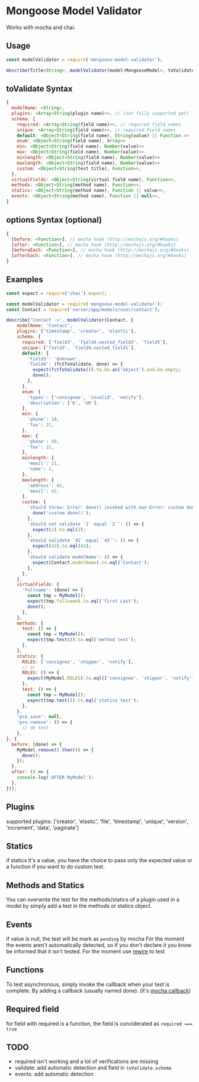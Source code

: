 # Mongoose Model Validator

Works with mocha and chai.

Usage
-----
````javascript
const modelValidator = require('mongoose-model-validator');

describe(Title<String>, modelValidator(model<MongooseModel>, toValidate<Object>[, options<Object>]));
````

toValidate Syntax
----------------
````javascript
{
  modelName: <String>,
  plugins: <Array<String(plugin name)>>, // (not fully supported yet)
  schema: {
    required: <Array<String(field name)>>, // required field names
    unique: <Array<String(field name)>>, // required field names
    default: <Object<String(field name), String(value) || Function >>
    enum: <Object<String(field name), Array>>
    min: <Object<String(field name), Number(value)>>
    max: <Object<String(field name), Number(value)>>
    minlength: <Object<String(field name), Number(value)>>
    maxlength: <Object<String(field name), Number(value)>>
    custom: <Object<String(test title), Function>>,
  },
  virtualFields: <Object<String(virtual field name), Function>>,
  methods: <Object<String(method name), Function>>,
  statics: <Object<String(method name), Function || value>>,
  events: <Object<String(method name), Function || null>>,
}
````

options Syntax (optional)
----------------
````javascript
{
  [before: <Function>], // mocha hook (http://mochajs.org/#hooks)
  [after: <Function>], // mocha hook (http://mochajs.org/#hooks)
  [beforeEach: <Function>], // mocha hook (http://mochajs.org/#hooks)
  [afterEach: <Function>], // mocha hook (http://mochajs.org/#hooks)
}
````

Examples
----
````javascript
const expect = require('chai').expect;

const modelValidator = require('mongoose-model-validator');
const Contact = require('server/app/models/user/contact');

describe('Contact ->', modelValidator(Contact, {
    modelName: 'Contact',
    plugins: ['timestamp', 'creator', 'elastic'],
    schema: {
      required: ['field3', 'field4.nested_field3', 'field5'],
      unique: ['field3', 'field4.nested_field1'],
      default: {
        'field3': 'Unknown',
        'field4': (fctToValidate, done) => {
          expect(fctToValidate()).to.be.an('object').and.be.empty;
          done();
        },
      },
      enum: {
        'types': ['consignee', 'invalid', 'notify'],
        'description': ['K', 'UK'],
      },
      min: {
        'phone': 10,
        'fax': 21,
      },
      max: {
        'phone': 50,
        'fax': 21,
      },
      minlength: {
        'email': 21,
        'name': 2,
      },
      maxlength: {
        'address': 42,
        'email': 42,
      },
      custom: {
        'should throw: Error: done() invoked with non-Error: custom done()': (done) => {
          done('custom done()');
        },
        'should not validate `1` equal `2`': () => {
          expect(1).to.eql(2);
        },
        'should validate `42` equal `42`': () => {
          expect(42).to.eql(42);
        },
        'should validate modelName': () => {
          expect(Contact.modelName).to.eql('Contact');
        },
      },
    },
    virtualFields: {
      'fullname': (done) => {
        const tmp = MyModel();
        expect(tmp.fullname).to.eql('first Last');
        done();
      },
    },
    methods: {
      test: () => {
        const tmp = MyModel();
        expect(tmp.test()).to.eql('method test');
      },
    },
    statics: {
      ROLES: ['consignee', 'shipper', 'notify'],
      // or
      ROLES: () => {
        expect(MyModel.ROLES).to.eql(['consignee', 'shipper', 'notify']);
      },
      test: () => {
        const tmp = MyModel();
        expect(tmp.test()).to.eql('statics test');
      },
    },
    'pre.save': null,
    'pre.remove': () => {
      // do test
    },
}, {
  before: (done) => {
    MyModel.remove().then(() => {
      done();
    });
  },
  after: () => {
    console.log('AFTER MyModel');
  },
}));
````

Plugins
-------
supported plugins: ['creator', 'elastic', 'file', 'timestamp', 'unique', 'version', 'increment', 'data', 'paginate']

Statics
-------

if statics it's a value, you have the choice to pass only the expected value or a function if you want to do custom test.

Methods and Statics
-------------------

You can overwrite the test for the methods/statics of a plugin used in a model by simply add a test in the methods or statics object.

Events
------
if value is null, the test will be mark as `pending` by mocha
For the moment the events aren't automatically detected, so if you don't declare it you know be informed that it isn't tested.
For the moment use [rewire](https://www.npmjs.com/package/rewire) to test

Functions
---------

To test asynchronous, simply invoke the callback when your test is complete. By adding a callback (usually named done).
(it's [mocha callback](http://mochajs.org/#asynchronous-code)) 

Required field
--------------

for field with required is a function, the field is conciderated as `required === true`

TODO
----
* required isn't working and a lot of verifications are missing
* validate: add automatic detection and field in `toValidate.schema`
* events: add automatic detection
